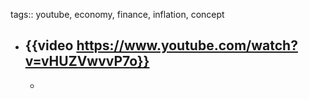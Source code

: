 tags:: youtube, economy, finance, inflation, concept

- {{video https://www.youtube.com/watch?v=vHUZVwvvP7o}}
	-
	-